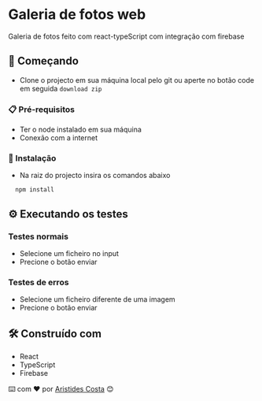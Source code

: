 # Galeria de fotos web

Galeria de fotos feito com react-typeScript com integração com firebase

## 🚀 Começando
- Clone o projecto em sua máquina local pelo git ou aperte no botão code em seguida `download zip`

### 📋 Pré-requisitos
- Ter o node instalado em sua máquina
- Conexão com a internet

### 🔧 Instalação
- Na raiz do projecto insira os comandos abaixo
```
  npm install
```
## ⚙️ Executando os testes
### Testes normais
- Selecione um ficheiro no input
- Precione o botão enviar

### Testes de erros
- Selecione um ficheiro diferente de uma imagem
- Precione o botão enviar

## 🛠️ Construído com
- React
- TypeScript
- Firebase

⌨️ com ❤️ por [Aristides Costa](https://web.facebook.com/joao.jorge.90857901) 😊
